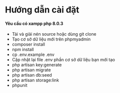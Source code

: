 # Hướng dẫn cài đặt

#### Yêu cầu có xampp php 8.0.3

* Tải và giải nén source hoặc dùng git clone
* Tạo cơ sở dữ liệu mới trên phpmyadmin
* composer install
* npm install 
* cp .env.example .env
* Cập nhật lại file .env phần cơ sở dữ liệu bạn mới tạo
* php artisan key:generate
* php artisan migrate
* php artisan db:seed
* php artisan storage:link
* phpunit
